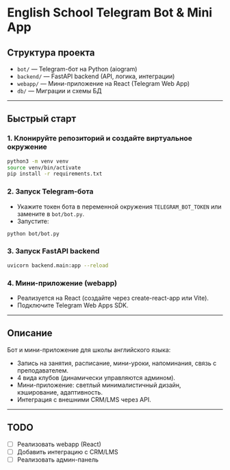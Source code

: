 # English School Telegram Bot & Mini App

## Структура проекта

- `bot/` — Telegram-бот на Python (aiogram)
- `backend/` — FastAPI backend (API, логика, интеграции)
- `webapp/` — Мини-приложение на React (Telegram Web App)
- `db/` — Миграции и схемы БД

---

## Быстрый старт

### 1. Клонируйте репозиторий и создайте виртуальное окружение

```bash
python3 -m venv venv
source venv/bin/activate
pip install -r requirements.txt
```

### 2. Запуск Telegram-бота

- Укажите токен бота в переменной окружения `TELEGRAM_BOT_TOKEN` или замените в `bot/bot.py`.
- Запустите:

```bash
python bot/bot.py
```

### 3. Запуск FastAPI backend

```bash
uvicorn backend.main:app --reload
```

### 4. Мини-приложение (webapp)

- Реализуется на React (создайте через create-react-app или Vite).
- Подключите Telegram Web Apps SDK.

---

## Описание

Бот и мини-приложение для школы английского языка:
- Запись на занятия, расписание, мини-уроки, напоминания, связь с преподавателем.
- 4 вида клубов (динамически управляются админом).
- Мини-приложение: светлый минималистичный дизайн, кэширование, адаптивность.
- Интеграция с внешними CRM/LMS через API.

---

## TODO
- [ ] Реализовать webapp (React)
- [ ] Добавить интеграцию с CRM/LMS
- [ ] Реализовать админ-панель
